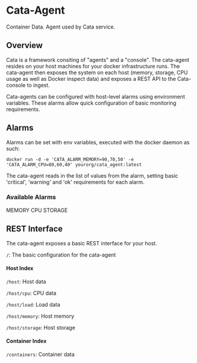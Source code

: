 # Cata-Agent
Container Data. Agent used by Cata service.

## Overview
Cata is a framework consiting of "agents" and a "console". The cata-agent resides on your host machines for your docker infrastructure runs. The cata-agent then exposes the system on each host (memory, storage, CPU usage as well as Docker inspect data) and exposes a REST API to the Cata-console to ingest. 

Cata-agents can be configured with host-level alarms using environment variables. These alarms allow quick configuration of basic monitoring requirements. 

## Alarms
Alarms can be set with env variables, executed with the docker daemon as such:

```
docker run -d -e 'CATA_ALARM_MEMORY=90,70,50' -e 'CATA_ALARM_CPU=80,60,40' yourorg/cata_agent:latest
```

The cata-agent reads in the list of values from the alarm, setting basic 'critical', 'warning' and 'ok' requirements for each alarm. 

### Available Alarms
MEMORY
CPU
STORAGE

## REST Interface
The cata-agent exposes a basic REST interface for your host. 

```/```: The basic configuration for the cata-agent

#### Host Index
```/host```: Host data

```/host/cpu```: CPU data

```/host/load```: Load data

```/host/memory```: Host memory

```/host/storage```: Host storage

#### Container Index
```/containers```: Container data
